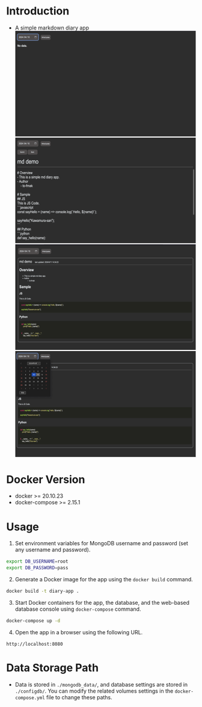 # Introduction
- A simple markdown diary app
![](./img/1.png)
![](./img/2.png)
![](./img/3.png)
![](./img/4.png)

# Docker Version
- docker >= 20.10.23
- docker-compose >= 2.15.1

# Usage
1. Set environment variables for MongoDB username and password (set any username and password).
```bash
export DB_USERNAME=root
export DB_PASSWORD=pass
```

2. Generate a Docker image for the app using the `docker build` command.
```bash
docker build -t diary-app .
```

3. Start Docker containers for the app, the database, and the web-based database console using `docker-compose` command.
```bash
docker-compose up -d
```

4. Open the app in a browser using the following URL.
```
http://localhost:8080
```

# Data Storage Path
- Data is stored in `./mongodb_data/`, and database settings are stored in `./configdb/`. You can modify the related volumes settings in the `docker-compose.yml` file to change these paths.
